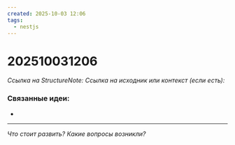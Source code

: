 ```yaml
---
created: 2025-10-03 12:06
tags:
  - nestjs
---
```

# 202510031206
*Ссылка на StructureNote:*
*Ссылка на исходник или контекст (если есть):* 

### Связанные идеи:
* 
---

*Что стоит развить? Какие вопросы возникли?*